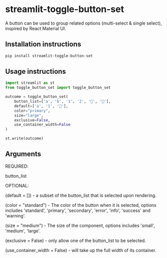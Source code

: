 # streamlit-toggle-button-set

A button can be used to group related options (multi-select & single select), inspired by React Material UI.

## Installation instructions

```sh
pip install streamlit-toggle-button-set
```

## Usage instructions

```python
import streamlit as st
from toggle_button_set import toggle_button_set

outcome = toggle_button_set(
    button_list=['a', 'b', '1', '2', '🐋', '🐉'],
    default=['a', '1', '🐋'],
    color="primary",
    size="large",
    exclusive=False,
    use_container_width=False
)

st.write(outcome)
```

## Arguments

REQUIRED:

button_list

OPTIONAL:

(default = []) - a subset of the button_list that is selected upon rendering.

(color = "standard") - The color of the button when it is selected, options includes 'standard', 'primary', 'secondary', 'error', 'info', 'success' and 'warning'.

(size = "medium") - The size of the component, options includes 'small', 'medium', 'large'.

(exclusive = False) - only allow one of the button_list to be selected.

(use_container_width = False) - will take up the full width of its container.
